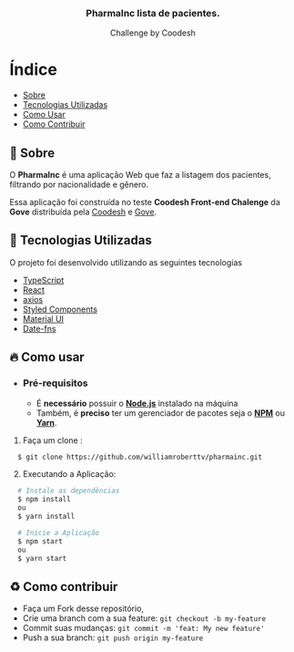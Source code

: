 <h3 align="center">
    <br>
    <b>PharmaInc lista de pacientes.</b>  
    <br>
</h3>

<p align="center">
    <span>Challenge by Coodesh</span>
  </p>

# Índice

- [Sobre](#sobre)
- [Tecnologias Utilizadas](#tecnologias-utilizadas)
- [Como Usar](#como-usar)
- [Como Contribuir](#como-contribuir)

<a id="sobre"></a>

## :bookmark: Sobre

O <strong>PharmaInc</strong> é uma aplicação Web que faz a listagem dos pacientes, filtrando por nacionalidade e gênero.

Essa aplicação foi construída no teste <strong>Coodesh Front-end Chalenge</strong> da <strong>Gove</strong> distribuída pela [Coodesh](https://coodesh.com/) e [Gove](https://www.gove.digital/).

<a id="tecnologias-utilizadas"></a>

## :rocket: Tecnologias Utilizadas

O projeto foi desenvolvido utilizando as seguintes tecnologias

- [TypeScript](https://www.typescriptlang.org/)
- [React](https://reactjs.org/)
- [axios](https://github.com/axios/axios)
- [Styled Components](https://www.styled-components.com/)
- [Material UI](https://material-ui.com/pt/)
- [Date-fns](https://date-fns.org/)


<a id="como-usar"></a>

## :fire: Como usar

- ### **Pré-requisitos**

  - É **necessário** possuir o **[Node.js](https://nodejs.org/en/)** instalado na máquina
  - Também, é **preciso** ter um gerenciador de pacotes seja o **[NPM](https://www.npmjs.com/)** ou **[Yarn](https://yarnpkg.com/)**.

1. Faça um clone :

```sh
  $ git clone https://github.com/williamroberttv/pharmainc.git
```

2. Executando a Aplicação:

```sh
  # Instale as dependências
  $ npm install
  ou
  $ yarn install

  # Inicie a Aplicação
  $ npm start
  ou
  $ yarn start

```

<a id="como-contribuir"></a>

## :recycle: Como contribuir

- Faça um Fork desse repositório,
- Crie uma branch com a sua feature: `git checkout -b my-feature`
- Commit suas mudanças: `git commit -m 'feat: My new feature'`
- Push a sua branch: `git push origin my-feature`
